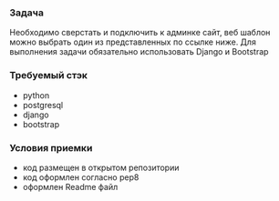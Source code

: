 ### Задача

Необходимо сверстать и подключить к админке сайт, веб шаблон можно выбрать один
из представленных по ссылке ниже. Для выполнения задачи обязательно использовать
Django и Bootstrap


### Требуемый стэк

- python
- postgresql
- django
- bootstrap

### Условия приемки

- код размещен в открытом репозитории
- код оформлен согласно pep8
- оформлен Readme файл